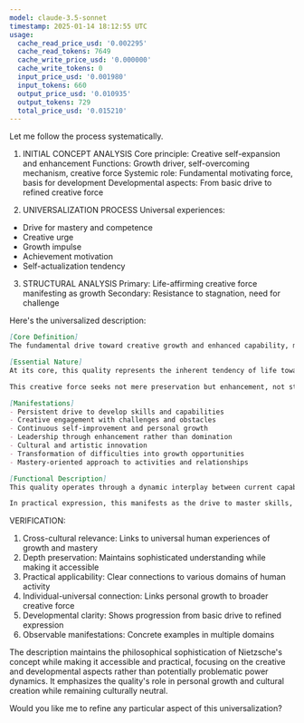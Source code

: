 ```yaml
---
model: claude-3.5-sonnet
timestamp: 2025-01-14 18:12:55 UTC
usage:
  cache_read_price_usd: '0.002295'
  cache_read_tokens: 7649
  cache_write_price_usd: '0.000000'
  cache_write_tokens: 0
  input_price_usd: '0.001980'
  input_tokens: 660
  output_price_usd: '0.010935'
  output_tokens: 729
  total_price_usd: '0.015210'
---
```


Let me follow the process systematically.

1. INITIAL CONCEPT ANALYSIS
Core principle: Creative self-expansion and enhancement
Functions: Growth driver, self-overcoming mechanism, creative force
Systemic role: Fundamental motivating force, basis for development
Developmental aspects: From basic drive to refined creative force

2. UNIVERSALIZATION PROCESS
Universal experiences:
- Drive for mastery and competence
- Creative urge
- Growth impulse
- Achievement motivation
- Self-actualization tendency

3. STRUCTURAL ANALYSIS
Primary: Life-affirming creative force manifesting as growth
Secondary: Resistance to stagnation, need for challenge

Here's the universalized description:

```markdown
[Core Definition]
The fundamental drive toward creative growth and enhanced capability, manifesting as the impulse to develop, master, and transcend current limitations. This quality expresses itself through active engagement with challenges, continuous self-development, and the creative transformation of self and environment.

[Essential Nature]
At its core, this quality represents the inherent tendency of life toward greater complexity, capability, and expression. Unlike simple dominance or control, it manifests as creative mastery - the power to shape, develop, and transform. It operates through engaging with resistance and challenges, turning obstacles into opportunities for growth.

This creative force seeks not mere preservation but enhancement, not static achievement but continuous development. It represents the dynamic principle through which potential becomes actual, expressing itself differently at various levels of refinement - from basic competence-seeking to artistic creation and cultural innovation.

[Manifestations]
- Persistent drive to develop skills and capabilities
- Creative engagement with challenges and obstacles
- Continuous self-improvement and personal growth
- Leadership through enhancement rather than domination
- Cultural and artistic innovation
- Transformation of difficulties into growth opportunities
- Mastery-oriented approach to activities and relationships

[Functional Description]
This quality operates through a dynamic interplay between current capabilities and potential development, activated by engaging with resistance and challenges. Rather than avoiding obstacles, it transforms them into growth opportunities. The process involves identifying areas for development, actively engaging with challenges, and integrating new capabilities into an expanded sense of self.

In practical expression, this manifests as the drive to master skills, create art, build organizations, develop ideas, or enhance relationships. It appears in the athlete's pursuit of excellence, the artist's drive to create, the leader's vision for growth, and the thinker's push for deeper understanding. The quality becomes increasingly refined as it develops, moving from raw ambition to sophisticated creative expression and cultural contribution.
```

VERIFICATION:
1. Cross-cultural relevance: Links to universal human experiences of growth and mastery
2. Depth preservation: Maintains sophisticated understanding while making it accessible
3. Practical applicability: Clear connections to various domains of human activity
4. Individual-universal connection: Links personal growth to broader creative force
5. Developmental clarity: Shows progression from basic drive to refined expression
6. Observable manifestations: Concrete examples in multiple domains

The description maintains the philosophical sophistication of Nietzsche's concept while making it accessible and practical, focusing on the creative and developmental aspects rather than potentially problematic power dynamics. It emphasizes the quality's role in personal growth and cultural creation while remaining culturally neutral.

Would you like me to refine any particular aspect of this universalization?